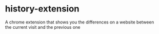 # history-extension
A chrome extension that shows you the differences on a website between the current visit and the previous one
